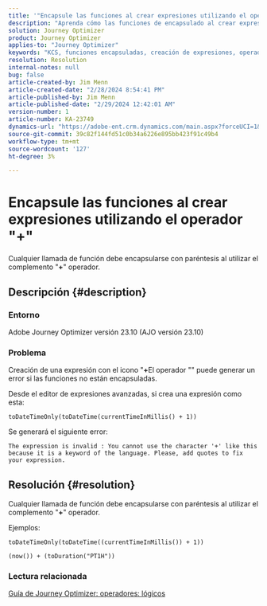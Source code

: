 ```yaml
---
title: '"Encapsule las funciones al crear expresiones utilizando el operador \"+\"'
description: "Aprenda cómo las funciones de encapsulado al crear expresiones mediante el operador \"+\" evitan errores en la versión 23.10 de Adobe Journey Optimizer."
solution: Journey Optimizer
product: Journey Optimizer
applies-to: "Journey Optimizer"
keywords: "KCS, funciones encapsuladas, creación de expresiones, operador \"+\", resolución de problemas, AJO versión 23.10, Adobe Journey Optimizer versión 23.10"
resolution: Resolution
internal-notes: null
bug: false
article-created-by: Jim Menn
article-created-date: "2/28/2024 8:54:41 PM"
article-published-by: Jim Menn
article-published-date: "2/29/2024 12:42:01 AM"
version-number: 1
article-number: KA-23749
dynamics-url: "https://adobe-ent.crm.dynamics.com/main.aspx?forceUCI=1&pagetype=entityrecord&etn=knowledgearticle&id=dc42ec91-7bd6-ee11-9079-6045bd006268"
source-git-commit: 39c82f144fd51c0b34a6226e895bb423f91c49b4
workflow-type: tm+mt
source-wordcount: '127'
ht-degree: 3%

---
```


# Encapsule las funciones al crear expresiones utilizando el operador &quot;+&quot;


Cualquier llamada de función debe encapsularse con paréntesis al utilizar el complemento &quot;<b>+</b>&quot; operador.

## Descripción {#description}


### Entorno

Adobe Journey Optimizer versión 23.10 (AJO versión 23.10)

### Problema

Creación de una expresión con el icono &quot;<b>+</b>El operador &quot;&quot; puede generar un error si las funciones no están encapsuladas.

Desde el editor de expresiones avanzadas, si crea una expresión como esta:


```
toDateTimeOnly(toDateTime(currentTimeInMillis() + 1))
```


Se generará el siguiente error:


```
The expression is invalid : You cannot use the character '+' like this because it is a keyword of the language. Please, add quotes to fix your expression.
```



## Resolución {#resolution}


Cualquier llamada de función debe encapsularse con paréntesis al utilizar el complemento &quot;<b>+</b>&quot; operador.

Ejemplos:


```
toDateTimeOnly(toDateTime((currentTimeInMillis()) + 1))
```



```
(now()) + (toDuration("PT1H"))
```


### Lectura relacionada

[Guía de Journey Optimizer: operadores: lógicos](https://experienceleague.adobe.com/docs/journey-optimizer/using/orchestrate-journeys/building-advanced-conditions-journeys/syntax/operators.html#%2B-2)
